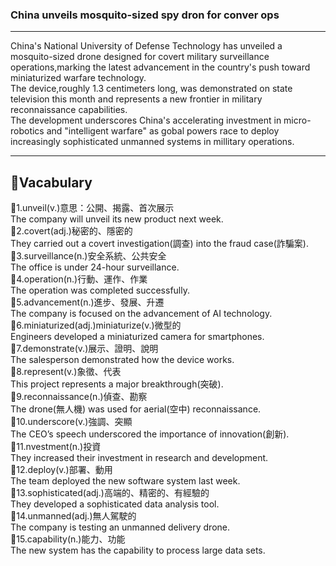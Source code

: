 ### China unveils mosquito-sized spy dron for conver ops
---

China's National University of Defense Technology has unveiled a mosquito-sized drone designed for covert military surveillance operations,marking the latest advancement in the country's push toward miniaturized warfare technology.  
The device,roughly 1.3 centimeters long, was demonstrated on state television this month and represents a new frontier in military reconnaissance capabilities.  
The development underscores China's accelerating investment in micro-robotics and "intelligent warfare" as gobal powers race to deploy increasingly sophisticated unmanned systems in millitary operations.  

---
## 📝Vacabulary
:small_orange_diamond:1.unveil(v.)意思：公開、揭露、首次展示  
The company will unveil its new product next week.    
:small_orange_diamond:2.covert(adj.)秘密的、隱密的  
They carried out a covert investigation(調查) into the fraud case(詐騙案).  
:small_orange_diamond:3.surveillance(n.)安全系統、公共安全  
The office is under 24-hour surveillance.  
:small_orange_diamond:4.operation(n.)行動、運作、作業  
The operation was completed successfully.  
:small_orange_diamond:5.advancement(n.)進步、發展、升遷  
The company is focused on the advancement of AI technology.    
:small_orange_diamond:6.miniaturized(adj.)miniaturize(v.)微型的    
Engineers developed a miniaturized camera for smartphones.  
:small_orange_diamond:7.demonstrate(v.)展示、證明、說明  
The salesperson demonstrated how the device works.  
:small_orange_diamond:8.represent(v.)象徵、代表    
This project represents a major breakthrough(突破).  
:small_orange_diamond:9.reconnaissance(n.)偵查、勘察  
The drone(無人機) was used for aerial(空中) reconnaissance.  
:small_orange_diamond:10.underscore(v.)強調、突顯  
The CEO’s speech underscored the importance of innovation(創新).  
:small_orange_diamond:11.nvestment(n.)投資  
They increased their investment in research and development.  
:small_orange_diamond:12.deploy(v.)部署、動用  
The team deployed the new software system last week.  
:small_orange_diamond:13.sophisticated(adj.)高端的、精密的、有經驗的    
They developed a sophisticated data analysis tool.  
:small_orange_diamond:14.unmanned(adj.)無人駕駛的  
The company is testing an unmanned delivery drone.  
:small_orange_diamond:15.capability(n.)能力、功能  
The new system has the capability to process large data sets.  

